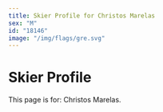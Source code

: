 ```yaml
---
title: Skier Profile for Christos Marelas
sex: "M"
id: "18146"
image: "/img/flags/gre.svg" 
---
```


# Skier Profile

This page is for: Christos Marelas.
    